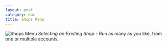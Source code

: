 ```yaml
---
layout: post
category: doc
title: Shops Menu
---
```


![Shops Menu](/assets/img/Shops_Menu.png)
*Selecting an Existing Shop* - Run as many as you like, from one or multiple accounts.

